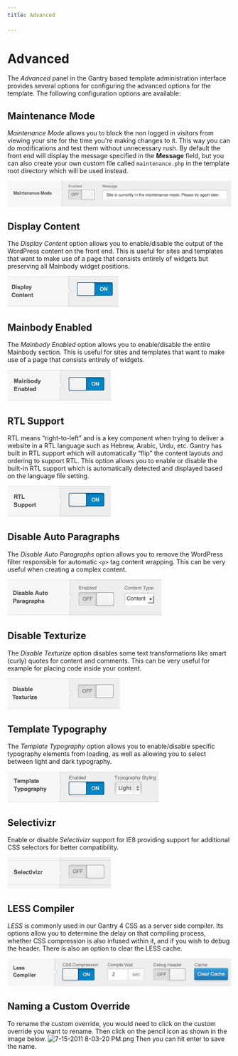 ```yaml
---
title: Advanced

---
```


Advanced
========
The *Advanced* panel in the Gantry based template administration interface provides several options for configuring the advanced options for the template. The following configuration options are available:


Maintenance Mode
----------------
*Maintenance Mode* allows you to block the non logged in visitors from viewing your site for the time you're making changes to it. This way you can do modifications and test them without unnecessary rush. By default the front end will display the message specified in the **Message** field, but you can also create your own custom file called `maintenance.php` in the template root directory which will be used instead.

![](assets/advanced-maintenance-mode.jpg)


Display Content
---------------
The *Display Content* option allows you to enable/disable the output of the WordPress content on the front end. This is useful for sites and templates that want to make use of a page that consists entirely of widgets but preserving all Mainbody widget positions.

![](assets/advanced-display-content.jpg)


Mainbody Enabled
----------------
The *Mainbody Enabled* option allows you to enable/disable the entire Mainbody section. This is useful for sites and templates that want to make use of a page that consists entirely of widgets.

![](assets/advanced-mainbody.jpg)


RTL Support
-----------
RTL means “right-to-left” and is a key component when trying to deliver a website in a RTL language such as Hebrew, Arabic, Urdu, etc. Gantry has built in RTL support which will automatically “flip” the content layouts and ordering to support RTL. This option allows you to enable or disable the built-in RTL support which is automatically detected and displayed based on the language file setting.

![](assets/advanced-rtl.jpg)


Disable Auto Paragraphs
-----------------------
The *Disable Auto Paragraphs* option allows you to remove the WordPress filter responsible for automatic `<p>` tag content wrapping. This can be very useful when creating a complex content.

![](assets/advanced-disable-auto-paragraphs.jpg)


Disable Texturize
-----------------
The *Disable Texturize* option disables some text transformations like smart (curly) quotes for content and comments. This can be very useful for example for placing code inside your content.

![](assets/advanced-disable-texturize.jpg)


Template Typography
-------------------
The *Template Typography* option allows you to enable/disable specific typography elements from loading, as well as allowing you to select between light and dark typography.

![](assets/advanced-typography.jpg)


Selectivizr
-----------
Enable or disable *Selectivizr* support for IE8 providing support for additional CSS selectors for better compatibility.

![](assets/advanced-selectivizr.jpg)


LESS Compiler
-------------
*LESS* is commonly used in our Gantry 4 CSS as a server side compiler. Its options allow you to determine the delay on that compiling process, whether CSS compression is also infused within it, and if you wish to debug the header. There is also an option to clear the LESS cache.

![](assets/advanced-less.jpg)

Naming a Custom Override
--------------------------
To rename the custom override, you would need to click on the custom override you want to rename. Then click on the pencil icon as shown in the image below. 
<img src="http://www.rockettheme.com/forum/index.php?id=63160&amp;rb_v=file" alt="7-15-2011 8-03-20 PM.png" onclick="viewableArea(this);">
Then you can hit enter to save the name.
